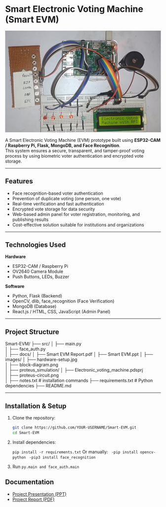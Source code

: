 # Smart Electronic Voting Machine (Smart EVM)

   ![Project Hardware](images/hardware-setup.jpg)

A Smart Electronic Voting Machine (EVM) prototype built using **ESP32-CAM / Raspberry Pi, Flask, MongoDB, and Face Recognition**.  
This system ensures a secure, transparent, and tamper-proof voting process by using biometric voter authentication and encrypted vote storage.

---

## Features
- Face recognition-based voter authentication  
- Prevention of duplicate voting (one person, one vote)  
- Real-time verification and fast authentication  
- Encrypted vote storage for data security  
- Web-based admin panel for voter registration, monitoring, and publishing results  
- Cost-effective solution suitable for institutions and organizations  

---

## Technologies Used
**Hardware**
- ESP32-CAM / Raspberry Pi  
- OV2640 Camera Module  
- Push Buttons, LEDs, Buzzer  

**Software**
- Python, Flask (Backend)  
- OpenCV, dlib, face_recognition (Face Verification)  
- MongoDB (Database)  
- React.js / HTML, CSS, JavaScript (Admin Panel)  

---

## Project Structure
Smart-EVM/
├── src/
│   ├── main.py                   
│   ├── face_auth.py             
│
├── docs/
│   ├── Smart EVM Report.pdf
│   ├── Smart EVM.ppt
│
├── images/
│   ├── hardware-setup.jpg     
│   ├── block-diagram.png       
│
├── proteus_simulation/
│   ├── Electronic_voting_machine.pdsprj  
│   ├── proteus-circuit.png                
│
├── notes.txt                     # installation commands
├── requirements.txt              # Python dependencies
├── README.md

---

## Installation & Setup
1. Clone the repository:
   ```bash
   git clone https://github.com/YOUR-USERNAME/Smart-EVM.git
   cd Smart-EVM
2. Install dependencies:

   ``pip install -r requirements.txt``
   Or manually:
    ``` -pip install opencv-python```
    ``` -pip3 install face_recognition```
3. Run
    ```py.main and face_auth.main```
   
## Documentation
- [Project Presentation (PPT)](docs/Smart%20EVM.ppt)
- [Project Report (PDF)](docs/Smart%20EVM%20Report.pdf)
